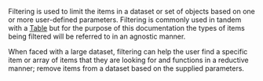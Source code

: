 Filtering is used to limit the items in a dataset or set of objects based on one or more user-defined parameters. Filtering is commonly used in tandem with a [Table](/components/table) but for the purpose of this documentation the types of items being filtered will be referred to in an agnostic manner.

When faced with a large dataset, filtering can help the user find a specific item or array of items that they are looking for and functions in a reductive manner; remove items from a dataset based on the supplied parameters.